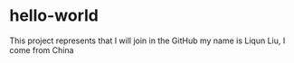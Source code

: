 # hello-world
This project represents that I will join in the GitHub
my name is Liqun Liu, I come from China
